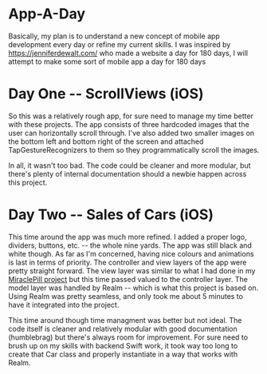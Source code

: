 # App-A-Day
Basically, my plan is to understand a new concept of mobile app development every day or refine my current
skills. I was inspired by https://jenniferdewalt.com/ who made a website a day for 180 days, I will attempt to make some sort of mobile app a day for 180 days

# Day One -- ScrollViews (iOS)
So this was a relatively rough app, for sure need to manage my time better with these projects. The app consists of three hardcoded images that the user can horizontally scroll through. I've also added two smaller images on the bottom left and bottom right of the screen and attached TapGestureRecognizers to them so they programmatically scroll the images. 

In all, it wasn't too bad. The code could be cleaner and more modular, but there's plenty of internal documentation should a newbie happen across this project. 

# Day Two -- Sales of Cars (iOS)
This time around the app was much more refined. I added a proper logo, dividers, buttons, etc. -- the whole nine yards. The app was still black and white though. As far as I'm concerned, having nice colours and animations is last in terms of priority. The controller and view layers of the app were pretty straight forward. The view layer was similar to what I had done in my [MiraclePill project](https://github.com/MinuraIddamalgoda/MiraclePill) but this time passed valued to the controller layer. The model layer was handled by Realm -- which is what this project is based on. Using Realm was pretty seamless, and only took me about 5 minutes to have it integrated into the project. 

This time around though time managment was better but not ideal. The code itself is cleaner and relatively modular with good documentation (humblebrag) but there's always room for improvement. For sure need to brush up on my skills with backend Swift work, it took way too long to create that Car class and properly instantiate in a way that works with Realm. 
